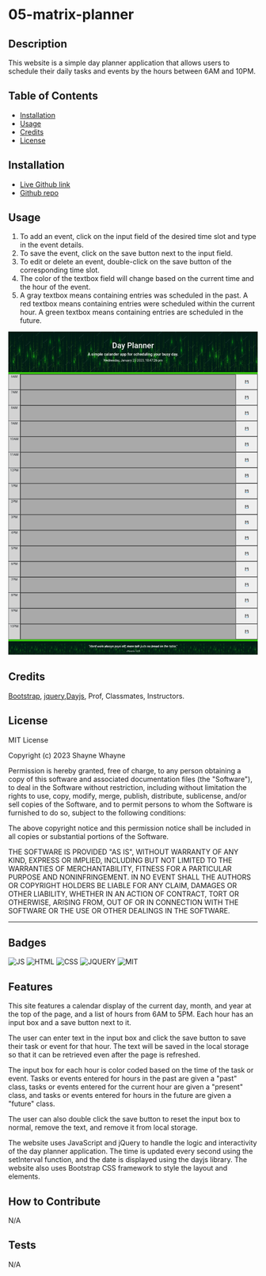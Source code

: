# 05-matrix-planner

## Description

This website is a simple day planner application that allows users to schedule their daily tasks and events by the hours between 6AM and 10PM.

## Table of Contents

- [Installation](#installation)
- [Usage](#usage)
- [Credits](#credits)
- [License](#license)

## Installation

- [Live Github link](https://shaynefw.github.io/05-matrix-planner/)
- [Github repo](https://github.com/shaynefw/05-matrix-planner)

## Usage

1. To add an event, click on the input field of the desired time slot and type in the event details.
2. To save the event, click on the save button next to the input field.
3. To edit or delete an event, double-click on the save button of the corresponding time slot.
4. The color of the textbox field will change based on the current time and the hour of the event.
5. A gray textbox means containing entries was scheduled in the past. A red textbox means containing entries were scheduled within the current hour. A green textbox means containing entries are scheduled in the future.

![webscreenshot](./assets/images/Your%20Day%20Planner%20(1).png)

## Credits

[Bootstrap](https://getbootstrap.com/), [jquery](https://jquery.com/),[Dayjs](https://day.js.org/), Prof, Classmates, Instructors.

## License

MIT License

Copyright (c) 2023 Shayne Whayne

Permission is hereby granted, free of charge, to any person obtaining a copy
of this software and associated documentation files (the "Software"), to deal
in the Software without restriction, including without limitation the rights
to use, copy, modify, merge, publish, distribute, sublicense, and/or sell
copies of the Software, and to permit persons to whom the Software is
furnished to do so, subject to the following conditions:

The above copyright notice and this permission notice shall be included in all
copies or substantial portions of the Software.

THE SOFTWARE IS PROVIDED "AS IS", WITHOUT WARRANTY OF ANY KIND, EXPRESS OR
IMPLIED, INCLUDING BUT NOT LIMITED TO THE WARRANTIES OF MERCHANTABILITY,
FITNESS FOR A PARTICULAR PURPOSE AND NONINFRINGEMENT. IN NO EVENT SHALL THE
AUTHORS OR COPYRIGHT HOLDERS BE LIABLE FOR ANY CLAIM, DAMAGES OR OTHER
LIABILITY, WHETHER IN AN ACTION OF CONTRACT, TORT OR OTHERWISE, ARISING FROM,
OUT OF OR IN CONNECTION WITH THE SOFTWARE OR THE USE OR OTHER DEALINGS IN THE
SOFTWARE.

---

## Badges

![JS](https://img.shields.io/badge/Javascript-20.7%25-yellowgreen) ![HTML](https://img.shields.io/badge/HTML-57.4%25-brightgreen) ![CSS](https://img.shields.io/badge/CSS-21.9%25-green) ![JQUERY](https://img.shields.io/badge/JQUERY-inside-blue) ![MIT](https://img.shields.io/badge/License-MIT-teal)

## Features

This site features a calendar display of the current day, month, and year at the top of the page, and a list of hours from 6AM to 5PM. Each hour has an input box and a save button next to it.

The user can enter text in the input box and click the save button to save their task or event for that hour. The text will be saved in the local storage so that it can be retrieved even after the page is refreshed.

The input box for each hour is color coded based on the time of the task or event. Tasks or events entered for hours in the past are given a "past" class, tasks or events entered for the current hour are given a "present" class, and tasks or events entered for hours in the future are given a "future" class.

The user can also double click the save button to reset the input box to normal, remove the text, and remove it from local storage.

The website uses JavaScript and jQuery to handle the logic and interactivity of the day planner application. The time is updated every second using the setInterval function, and the date is displayed using the dayjs library. The website also uses Bootstrap CSS framework to style the layout and elements.

## How to Contribute

N/A

## Tests

N/A